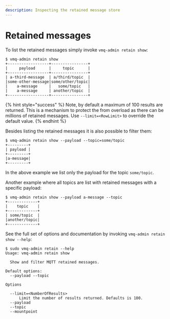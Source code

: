 ```yaml
---
description: Inspecting the retained message store
---
```


# Retained messages

To list the retained messages simply invoke `vmq-admin retain show`:

```text
$ vmq-admin retain show
+------------------+----------------+
|     payload      |     topic      |
+------------------+----------------+
| a-third-message  | a/third/topic  |
|some-other-message|some/other/topic|
|    a-message     |   some/topic   |
|    a-message     | another/topic  |
+------------------+----------------+
```

{% hint style="success" %}
Note, by default a maximum of 100 results are returned. This is a mechanism to protect the from overload as there can be millions of retained messages. Use `--limit=<RowLimit>` to override the default value.
{% endhint %}

Besides listing the retained messages it is also possible to filter them:

```text
$ vmq-admin retain show --payload --topic=some/topic
+---------+
| payload |
+---------+
|a-message|
+---------+
```

In the above example we list only the payload for the topic `some/topic`.

Another example where all topics are list with retained messages with a specific payload:

```text
$ vmq-admin retain show --payload a-message --topic
+-------------+
|    topic    |
+-------------+
| some/topic  |
|another/topic|
+-------------+
```

See the full set of options and documentation by invoking `vmq-admin retain show --help`:

```text
$ sudo vmq-admin retain --help
Usage: vmq-admin retain show

  Show and filter MQTT retained messages.

Default options:
  --payload --topic

Options

  --limit=<NumberOfResults>
      Limit the number of results returned. Defaults is 100.
  --payload
  --topic
  --mountpoint
```
